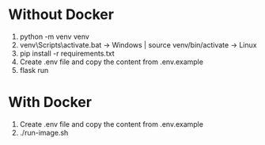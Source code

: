 # Without Docker
1) python -m venv venv
2) venv\Scripts\activate.bat -> Windows | source venv/bin/activate -> Linux
3) pip install -r requirements.txt
4) Create .env file and copy the content from .env.example
5) flask run

# With Docker
1) Create .env file and copy the content from .env.example
2) ./run-image.sh
